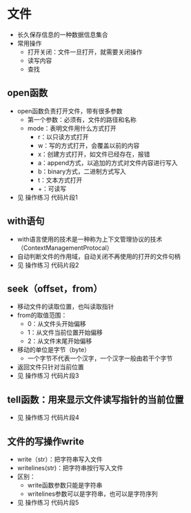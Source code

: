 # 文件
- 长久保存信息的一种数据信息集合
- 常用操作
    - 打开关闭：文件一旦打开，就需要关闭操作
    - 读写内容
    - 查找
## open函数
- open函数负责打开文件，带有很多参数
    - 第一个参数：必须有，文件的路径和名称
    - mode：表明文件用什么方式打开
        - r：以只读方式打开
        - w：写的方式打开，会覆盖以前的内容
        - x：创建方式打开，如文件已经存在，报错
        - a：append方式，以追加的方式对文件内容进行写入
        - b：binary方式，二进制方式写入
        - t：文本方式打开
        - +：可读写
- 见 操作练习 代码片段1
## with语句
- with语言使用的技术是一种称为上下文管理协议的技术（ContextManagementProtocal）
- 自动判断文件的作用域，自动关闭不再使用的打开的文件句柄
- 见 操作练习 代码片段2
## seek（offset，from）
- 移动文件的读取位置，也叫读取指针
- from的取值范围：
    - 0：从文件头开始偏移
    - 1：从文件当前位置开始偏移
    - 2：从文件末尾开始偏移
- 移动的单位是字节（byte）
    - 一个字节不代表一个汉字，一个汉字一般由若干个字节
- 返回文件只针对当前位置
- 见 操作练习 代码片段3
## tell函数：用来显示文件读写指针的当前位置
- 见 操作练习 代码片段4
## 文件的写操作write
- write（str）：把字符串写入文件
- writelines(str)：把字符串按行写入文件
- 区别：
    - write函数参数只能是字符串
    - writelines参数可以是字符串，也可以是字符序列
- 见 操作练习 代码片段5